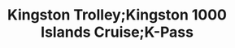---
title: "Kingston Trolley;Kingston 1000 Islands Cruise;K-Pass"
url: /kingston/kingston-trolley-kingston-1000-islands-cruise-k-pass/
shop: travel agency
---